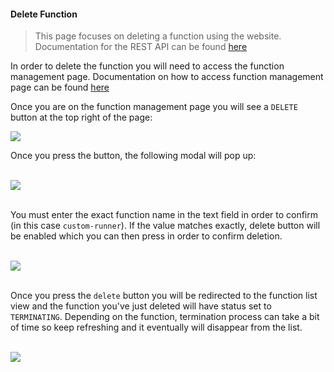 #### Delete Function
> This page focuses on deleting a function using the website. Documentation for the REST API can be found [here](/api-docs/?urls.primaryName=gateway-api#/Functions/deleteFunctionsFunctionid)

In order to delete the function you will need to access the function management page. Documentation on how to access function management page can be found [here](/docs/functions/manage)

Once you are on the function management page you will see a `DELETE` button at the top right of the page:

[![](/static/docs/functions/function_delete_location.png)](/static/docs/functions/function_delete_location.png)

Once you press the button, the following modal will pop up:

&nbsp;  
[![](/static/docs/functions/function_delete_modal.png)](/static/docs/functions/function_delete_modal.png)

&nbsp;  
You must enter the exact function name in the text field in order to confirm (in this case `custom-runner`). If the value matches exactly, delete button will be enabled which you can then press in order to confirm deletion.

&nbsp;  
[![](/static/docs/functions/function_delete_modal_confirm.png)](/static/docs/functions/function_delete_modal_confirm.png)

&nbsp;  
Once you press the `delete` button you will be redirected to the function list view and the function you've just deleted will have status set to `TERMINATING`. Depending on the function, termination process can take a bit of time so keep refreshing and it eventually will disappear from the list.

&nbsp;  
[![](/static/docs/functions/function_delete_terminating.png)](/static/docs/functions/function_delete_terminating.png)